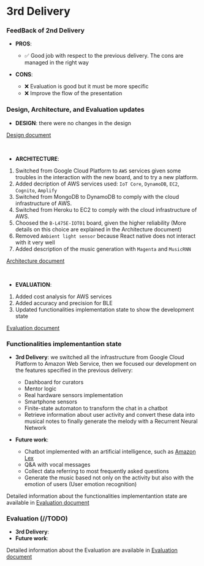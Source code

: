 # 3rd Delivery

### FeedBack of 2nd Delivery

* **PROS**:
  * ✅ Good job with respect to the previous delivery. The cons are managed in the right way 

* **CONS**:

  * ❌ Evaluation is good but it must be more specific
  * ❌ Improve the flow of the presentation

### Design, Architecture, and Evaluation updates

* **DESIGN**: there were no changes in the design

[Design document](./Design.md)

<br>

* **ARCHITECTURE**:

 1. Switched from Google Cloud Platform to `AWS` services given some troubles in the interaction with the new board, and to try a new platform.
 2. Added decription of AWS services used: `IoT Core`, `DynamoDB`, `EC2`, `Cognito`, `Amplify`
 3. Switched from MongoDB to DynamoDB to comply with the cloud infrastructure of AWS.
 4. Switched from Heroku to EC2 to comply with the cloud infrastructure of AWS.
 5. Choosed the `B-L475E-IOT01` board, given the higher reliability (More details on this choice are explained in the Architecture document)
 6. Removed `Ambient light sensor` because React native does not interact with it very well
 7. Added description of the music generation with `Magenta` and `MusicRNN`

[Architecture document](./Architecture.md)

<br>

* **EVALUATION**:

1. Added cost analysis for AWS services
2. Added accuracy and precision for BLE
3. Updated functionalities implementation state to show the development state

[Evaluation document](./Evaluation.md)

### Functionalities implementantion state

* **3rd Delivery**: we switched all the infrastructure from Google Cloud Platform to Amazon Web Service, then we focused our development on the features specified in the previous delivery: 
  - Dashboard for curators
  - Mentor logic
  - Real hardware sensors implementation
  - Smartphone sensors
  - Finite-state automaton to transform the chat in a chatbot
  - Retrieve information about user activity and convert these data into musical notes to finally generate the melody with a Recurrent Neural Network

* **Future work**: 
  - Chatbot implemented with an artificial intelligence, such as [Amazon Lex](https://aws.amazon.com/it/lex/)
  - Q&A with vocal messages 
  - Collect data referring to most frequently asked questions
  - Generate the music based not only on the activity but also with the emotion of users (User emotion recognition)

Detailed information about the functionalities implementantion state are available in [Evaluation document](./Evaluation.md#state)

### Evaluation (//TODO)
* **3rd Delivery**: 
* **Future work**:

Detailed information about the Evaluation are available in [Evaluation document](./Evaluation.md#costs)
